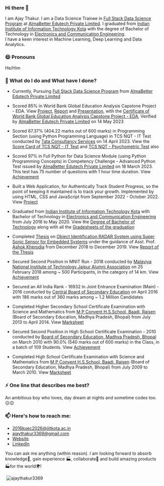 ### Hi there 👋

I am Ajay Thakur. I am a Data Science Trainee in [Full Stack Data Science Program](https://www.almabetter.com/courses/full-stack-data-science) at [AlmaBetter Edutech Private Limited](https://www.almabetter.com/). I graduated from [Indian Institute of Information Technology Kota](https://iiitkota.ac.in/) with the degree of Bachelor of Technology in [Electronics and Communication Engineering](https://files.iiitkota.ac.in/pdf/ECE_UG_Syllabus_2021_New.pdf).  
I have a keen interest in Machine Learning, Deep Learning and Data Analytics.

### 😄 Pronouns
He/Him

### 🌱 What do I do and What have I done? 

- Currently, Pursuing [Full Stack Data Science Program](https://www.almabetter.com/courses/full-stack-data-science) from [AlmaBetter Edutech Private Limited](https://www.almabetter.com/)

- Scored 85% in World Bank Global Education Analysis Capstone Project - EDA. View [Project](https://github.com/ajaythakur3369/World-Bank-Global-Education-Analysis), [Report](https://ajaythakur3369.github.io/documents/Report_of_Capstone_Project_EDA_of_World_Bank_Global_Education_Analysis.pdf) and [Presentation](https://ajaythakur3369.github.io/documents/Presentation_of_World_Bank_Global_Education_Analysis_Project.pdf), with the [Certificate of World Bank Global Education Analysis Capstone Project - EDA](https://certificates.almabetter.com/en/verify/00109211078827), Verified by [AlmaBetter Edutech Private Limited](https://www.almabetter.com/) on 14 May 2023

- Scored 67.37% (404.22 marks out of 600 marks) in Programming Section (using Python Programming Language) in TCS NQT - IT Test conducted by [Tata Consultancy Services](https://www.tcs.com/) on 14 April 2023. View the [Score Card of TCS NQT - IT Test](https://ajaythakur3369.github.io/documents/TCS_NQT_IT_Score_Card.pdf) 
and [TCS NQT - Psychometric Test](https://ajaythakur3369.github.io/documents/TCS_NQT_Psychometric_Score_Card.pdf) also

- Scored 97% in Full Python for Data Science Module (using Python Programming Concepts) in Competency Challenge - Advanced Python Test issued by [AlmaBetter Edutech Private Limited](https://www.almabetter.com/) on 18 March 2023. This test has 75 number of questions with 1 hour time duration. View [Achievement](https://certificates.almabetter.com/en/verify/76287277015751)

- Built a Web Application, for Authentically Track Student Progress, so the point of keeping it maintained is to track your
growth. Implemented by using HTML, CSS and JavaScript from September 2022 - October 2022. View [Project](https://github.com/ajaythakur3369/ajaythakur3369.github.io) 

- Graduated from [Indian Institute of Information Technology Kota](https://iiitkota.ac.in/) with Bachelor of Technology in [Electronics and Communication Engineering](https://files.iiitkota.ac.in/pdf/ECE_UG_Syllabus_2021_New.pdf) from July 2016 to May 2020. View the [Degree of Bachelor
of Technology](https://ajaythakur3369.github.io/documents/Degree_of_Bachelor_of_Technology.pdf) along with all the [Gradesheets of the  graduation](https://ajaythakur3369.github.io/documents/Gradesheets_of_the_graduation.pdf)
  
- Completed [Thesis](https://ajaythakur3369.github.io/documents/Thesis_Report_of_Bachelor_of_Technology.pdf) on [Object Identification RADAR System using Super Sonic Sensor for Embedded Systems](https://ajaythakur3369.github.io/documents/Thesis_Report_of_Bachelor_of_Technology.pdf) under the guidance of Asst. Prof. [Ashok Kherodia](https://iiitkota.ac.in/faculty/608533787fb8f4001564e19a) from December 2018 to December 2019. View  [Report of the Thesis](https://ajaythakur3369.github.io/documents/Thesis_Report_of_Bachelor_of_Technology.pdf)

 - Secured Second Position in MNIT Run - 2018 conducted by [Malaviya National Institute of Technology Jaipur Alumni Association](https://alumni.mnit.ac.in/) on 25 February 2018 among ~ 500 Participants, in the category of 14 km. View [Achievement](https://ajaythakur3369.github.io/documents/MNIT_Run_2018_Achievement.pdf)

 - Secured an All India Rank - 16932 in Joint Entrance Examination (Main) - 2016 conducted by [Central Board of Secondary Education](https://www.cbse.gov.in/) on April 2016 with 186 marks out of 360 marks among ~ 1.2 Million Candidates

 - Completed Higher Secondary School Certificate Examination with Science and Mathematics from [M P Convent H.S.School, Baadi, Raisen](https://mpconventschool.com/) (Board of Secondary Education, Madhya Pradesh, Bhopal) from July 2013 to April 2014. View [Marksheet](https://ajaythakur3369.github.io/documents/Higher_Secondary_School_Certificate_Examination.pdf)

 - Secured Second Position in High School Certificate Examination - 2010 conducted by [Board of Secondary Education, Madhya Pradesh, Bhopal](https://mpbse.nic.in/) on March 2010 with 90.0% (540 marks out of 600 marks) in the Class, in a batch of 109 Students. View [Achievement](https://ajaythakur3369.github.io/documents/High_School_Certificate_Examination.pdf)

 - Completed High School Certificate Examination with Science and Mathematics from [M P Convent H.S.School, Baadi, Raisen](https://mpconventschool.com/)
(Board of Secondary Education, Madhya Pradesh, Bhopal) from July 2009 to March 2010. View [Marksheet](https://ajaythakur3369.github.io/documents/High_School_Certificate_Examination.pdf)


### ⚡ One line that describes me best? 
An ambitious boy who loves, day dream at nights and sometime codes too.😉😉

### 📫 Here's how to reach me:  

- [2016kuec2026@iiitkota.ac.in](mailto:2016kuec2026@iiitkota.ac.in)
- [ajaythakur3369@gmail.com](mailto:ajaythakur3369@gmail.com)
- [Website](https://ajaythakur3369.github.io/) 
- [LinkedIn](https://www.linkedin.com/in/ajay-thakur-b51359265/) 

You can ask me anything (within reason). I am looking forward to absorb knowledge🧠, gain experience 🏭, collaborate🤝 and build amazing products 🏭for the world🌍!

<p>&nbsp;<img align="center" src="https://github-readme-stats.vercel.app/api?username=ajaythakur3369&show_icons=true&locale=en" alt="ajaythakur3369" /></p>

<!--
**ajaythakur3369/ajaythakur3369** is a ✨ _special_ ✨ repository because its `README.md` (this file) appears on your GitHub profile.

Here are some ideas to get you started:

- 🔭 I’m currently working on ...
- 🌱 I’m currently learning ...
- 👯 I’m looking to collaborate on ...
- 🤔 I’m looking for help with ...
- 💬 Ask me about ...
- 📫 How to reach me: ...
- 😄 Pronouns: ...
- ⚡ Fun fact: ...
-->
